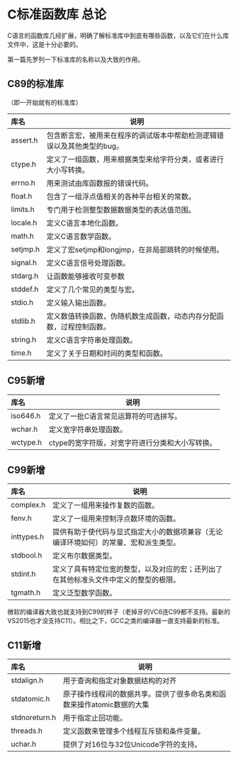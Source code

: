 # C标准函数库 总论



C语言的函数库几经扩展，明确了解标准库中到底有哪些函数，以及它们在什么库文件中，这是十分必要的。

第一篇先罗列一下标准库的名称以及大致的作用。

## **C89**的标准库

（即一开始就有的标准库）

| 库名     | 说明                                                         |
| :------- | ------------------------------------------------------------ |
| assert.h | 包含断言宏，被用来在程序的调试版本中帮助检测逻辑错误以及其他类型的bug。 |
| ctype.h  | 定义了一组函数，用来根据类型来给字符分类，或者进行大小写转换。 |
| errno.h  | 用来测试由库函数报的错误代码。                               |
| float.h  | 包含了一组浮点值相关的各种平台相关的常数。                   |
| limits.h | 专门用于检测整型数据数据类型的表达值范围。                   |
| locale.h | 定义C语言本地化函数。                                        |
| math.h   | 定义C语言数学函数。                                          |
| setjmp.h | 定义了宏setjmp和longjmp，在非局部跳转的时候使用。            |
| signal.h | 定义C语言信号处理函数。                                      |
| stdarg.h | 让函数能够接收可变参数                                       |
| stddef.h | 定义了几个常见的类型与宏。                                   |
| stdio.h  | 定义输入输出函数。                                           |
| stdlib.h | 定义数值转换函数，伪随机数生成函数，动态内存分配函数，过程控制函数。 |
| string.h | 定义C语言字符串处理函数。                                    |
| time.h   | 定义了关于日期和时间的类型和函数。                           |

## C95新增

| 库名     | 说明                                            |
| :------- | ----------------------------------------------- |
| iso646.h | 定义了一批C语言常见运算符的可选拼写。           |
| wchar.h  | 定义宽字符串处理函数。                          |
| wctype.h | ctype的宽字符版，对宽字符进行分类和大小写转换。 |

## C99新增
| 库名       | 说明                                                         |
| :--------- | ------------------------------------------------------------ |
| complex.h  | 定义了一组用来操作复数的函数。                               |
| fenv.h     | 定义了一组用来控制浮点数环境的函数。                         |
| inttypes.h | 提供有助于使代码与显式指定大小的数据项兼容（无论编译环境如何）的常量、宏和派生类型。 |
| stdbool.h  | 定义布尔数据类型。                                           |
| stdint.h   | 定义了具有特定位宽的整型，以及对应的宏；还列出了在其他标准头文件中定义的整型的极限。 |
| tgmath.h   | 定义泛型数学函数。                                           |



微软的编译器大致也就支持到C99的样子（老掉牙的VC6连C99都不支持。最新的VS2015也才没支持C11）。相比之下，GCC之类的编译器一直支持最新的标准。

## C11新增

| 库名          | 说明                                                         |
| :------------ | ------------------------------------------------------------ |
| stdalign.h    | 用于查询和指定对象数据结构的对齐                             |
| stdatomic.h   | 原子操作线程间的数据共享。提供了很多命名类和函数来操作atomic数据的大集 |
| stdnoreturn.h | 用于指定止回功能。                                           |
| threads.h     | 定义函数来管理多个线程互斥锁和条件变量。                     |
| uchar.h       | 提供了对16位与32位Unicode字符的支持。                        |
